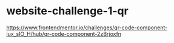 # website-challenge-1-qr
https://www.frontendmentor.io/challenges/qr-code-component-iux_sIO_H/hub/qr-code-component-2zBrjoxfn
